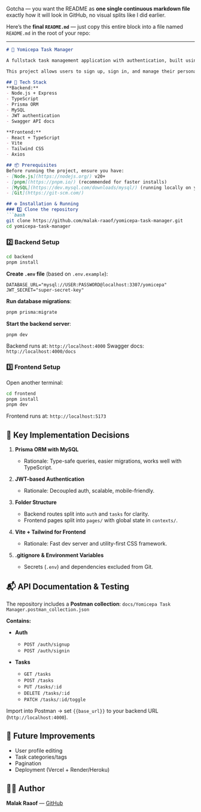 Gotcha — you want the README as **one single continuous markdown file** exactly how it will look in GitHub, no visual splits like I did earlier.

Here’s the **final `README.md`** — just copy this entire block into a file named `README.md` in the root of your repo:

---

````markdown
# 📝 Yomicepa Task Manager

A fullstack task management application with authentication, built using **TypeScript**, **Express**, **Prisma**, **MySQL**, and **React (Vite + Tailwind)**.

This project allows users to sign up, sign in, and manage their personal tasks with CRUD operations and completion tracking.

## 🚀 Tech Stack
**Backend:**
- Node.js + Express
- TypeScript
- Prisma ORM
- MySQL
- JWT authentication
- Swagger API docs

**Frontend:**
- React + TypeScript
- Vite
- Tailwind CSS
- Axios

## 📦 Prerequisites
Before running the project, ensure you have:
- [Node.js](https://nodejs.org/) v20+
- [pnpm](https://pnpm.io/) (recommended for faster installs)
- [MySQL](https://dev.mysql.com/downloads/mysql/) (running locally on your machine)
- [Git](https://git-scm.com/)

## ⚙️ Installation & Running
### 1️⃣ Clone the repository
```bash
git clone https://github.com/malak-raaof/yomicepa-task-manager.git
cd yomicepa-task-manager
````

### 2️⃣ Backend Setup

```bash
cd backend
pnpm install
```

**Create `.env` file** (based on `.env.example`):

```env
DATABASE_URL="mysql://USER:PASSWORD@localhost:3307/yomicepa"
JWT_SECRET="super-secret-key"
```

**Run database migrations**:

```bash
pnpm prisma:migrate
```

**Start the backend server**:

```bash
pnpm dev
```

Backend runs at: `http://localhost:4000`
Swagger docs: `http://localhost:4000/docs`

### 3️⃣ Frontend Setup

Open another terminal:

```bash
cd frontend
pnpm install
pnpm dev
```

Frontend runs at: `http://localhost:5173`

## 📌 Key Implementation Decisions

1. **Prisma ORM with MySQL**

   * Rationale: Type-safe queries, easier migrations, works well with TypeScript.
2. **JWT-based Authentication**

   * Rationale: Decoupled auth, scalable, mobile-friendly.
3. **Folder Structure**

   * Backend routes split into `auth` and `tasks` for clarity.
   * Frontend pages split into `pages/` with global state in `contexts/`.
4. **Vite + Tailwind for Frontend**

   * Rationale: Fast dev server and utility-first CSS framework.
5. **.gitignore & Environment Variables**

   * Secrets (`.env`) and dependencies excluded from Git.

## 📬 API Documentation & Testing

The repository includes a **Postman collection**:
`docs/Yomicepa Task Manager.postman_collection.json`

**Contains:**

* **Auth**

  * `POST /auth/signup`
  * `POST /auth/signin`
* **Tasks**

  * `GET /tasks`
  * `POST /tasks`
  * `PUT /tasks/:id`
  * `DELETE /tasks/:id`
  * `PATCH /tasks/:id/toggle`

Import into Postman → set `{{base_url}}` to your backend URL (`http://localhost:4000`).

## 🔮 Future Improvements

* User profile editing
* Task categories/tags
* Pagination
* Deployment (Vercel + Render/Heroku)

## 👨‍💻 Author

**Malak Raaof** — [GitHub](https://github.com/malak-raaof)

```
